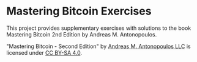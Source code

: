 # Mastering Bitcoin Exercises

This project provides supplementary exercises with solutions to the book Mastering Bitcoin 2nd Edition by Andreas M. Antonopoulos.

"Mastering Bitcoin - Second Edition" by [Andreas M. Antonopoulos LLC](https://antonopoulos.com/) is licensed under [CC BY-SA 4.0](https://creativecommons.org/licenses/by-sa/4.0/).
